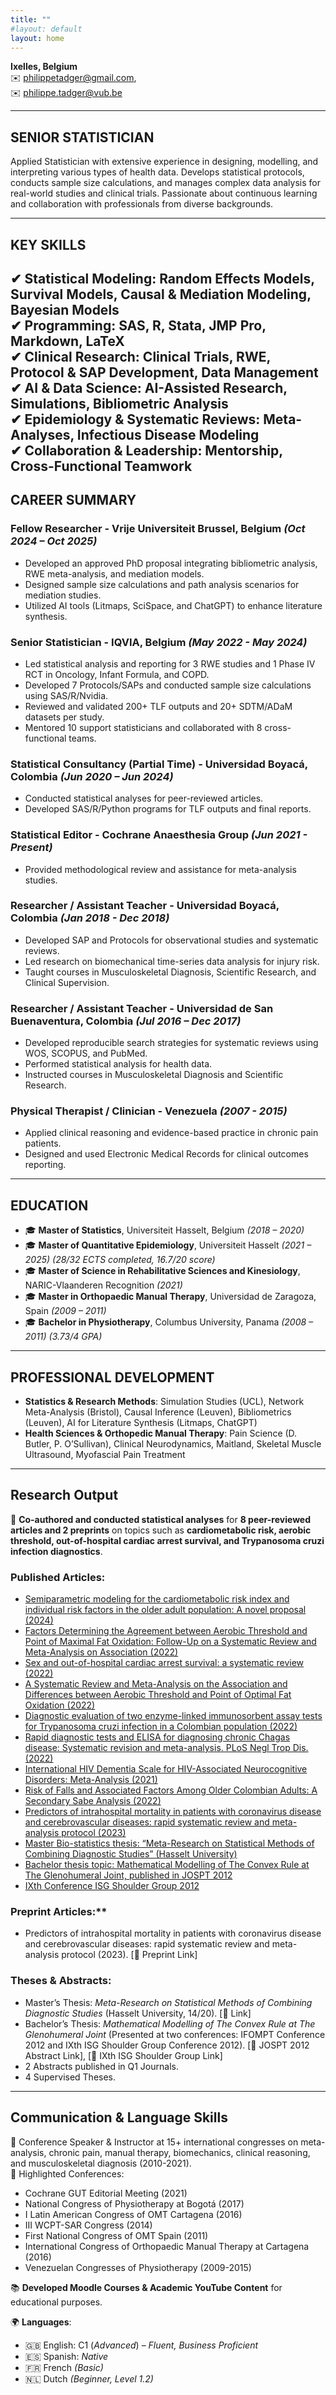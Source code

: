```yaml
---
title: ""
#layout: default
layout: home
---
```

 
**Ixelles, Belgium**  
✉️ <a href="&#109;&#97;&#105;&#108;&#116;&#111;&#58;&#112;&#104;&#105;&#108;&#105;&#112;&#112;&#101;&#116;&#97;&#100;&#103;&#101;&#114;&#64;&#103;&#109;&#97;&#105;&#108;&#46;&#99;&#111;&#109;">philippetadger@gmail.com</a>,  
✉️ <a href="&#109;&#97;&#105;&#108;&#116;&#111;&#58;&#112;&#104;&#105;&#108;&#105;&#112;&#112;&#101;&#46;&#116;&#97;&#100;&#103;&#101;&#114;&#64;&#118;&#117;&#98;&#46;&#98;&#101;">philippe.tadger@vub.be</a>

---

## **SENIOR STATISTICIAN**
Applied Statistician with extensive experience in designing, modelling, and interpreting various types of health data. Develops statistical protocols, conducts sample size calculations, and manages complex data analysis for real-world studies and clinical trials. Passionate about continuous learning and collaboration with professionals from diverse backgrounds.

---

## **KEY SKILLS**
✔ **Statistical Modeling**: Random Effects Models, Survival Models, Causal & Mediation Modeling, Bayesian Models  
✔ **Programming**: SAS, R, Stata, JMP Pro, Markdown, LaTeX  
✔ **Clinical Research**: Clinical Trials, RWE, Protocol & SAP Development, Data Management  
✔ **AI & Data Science**: AI-Assisted Research, Simulations, Bibliometric Analysis  
✔ **Epidemiology & Systematic Reviews**: Meta-Analyses, Infectious Disease Modeling  
✔ **Collaboration & Leadership**: Mentorship, Cross-Functional Teamwork  
---

## **CAREER SUMMARY**

### **Fellow Researcher** - Vrije Universiteit Brussel, Belgium *(Oct 2024 – Oct 2025)*
- Developed an approved PhD proposal integrating bibliometric analysis, RWE meta-analysis, and mediation models.
- Designed sample size calculations and path analysis scenarios for mediation studies.
- Utilized AI tools (Litmaps, SciSpace, and ChatGPT) to enhance literature synthesis.

### **Senior Statistician** - IQVIA, Belgium *(May 2022 - May 2024)*
- Led statistical analysis and reporting for 3 RWE studies and 1 Phase IV RCT in Oncology, Infant Formula, and COPD.
- Developed 7 Protocols/SAPs and conducted sample size calculations using SAS/R/Nvidia.
- Reviewed and validated 200+ TLF outputs and 20+ SDTM/ADaM datasets per study.
- Mentored 10 support statisticians and collaborated with 8 cross-functional teams.

### **Statistical Consultancy (Partial Time)** - Universidad Boyacá, Colombia *(Jun 2020 – Jun 2024)*
- Conducted statistical analyses for peer-reviewed articles.
- Developed SAS/R/Python programs for TLF outputs and final reports.

### **Statistical Editor** - Cochrane Anaesthesia Group *(Jun 2021 - Present)*
- Provided methodological review and assistance for meta-analysis studies.

### **Researcher / Assistant Teacher** - Universidad Boyacá, Colombia *(Jan 2018 - Dec 2018)*
- Developed SAP and Protocols for observational studies and systematic reviews.
- Led research on biomechanical time-series data analysis for injury risk.
- Taught courses in Musculoskeletal Diagnosis, Scientific Research, and Clinical Supervision.

### **Researcher / Assistant Teacher** - Universidad de San Buenaventura, Colombia *(Jul 2016 – Dec 2017)*
- Developed reproducible search strategies for systematic reviews using WOS, SCOPUS, and PubMed.
- Performed statistical analysis for health data.
- Instructed courses in Musculoskeletal Diagnosis and Scientific Research.

### **Physical Therapist / Clinician** - Venezuela *(2007 - 2015)*
- Applied clinical reasoning and evidence-based practice in chronic pain patients.
- Designed and used Electronic Medical Records for clinical outcomes reporting.

---

## **EDUCATION**
- 🎓 **Master of Statistics**, Universiteit Hasselt, Belgium *(2018 – 2020)*
- 🎓 **Master of Quantitative Epidemiology**, Universiteit Hasselt *(2021 – 2025)* *(28/32 ECTS completed, 16.7/20 score)*
- 🎓 **Master of Science in Rehabilitative Sciences and Kinesiology**, NARIC-Vlaanderen Recognition *(2021)*
- 🎓 **Master in Orthopaedic Manual Therapy**, Universidad de Zaragoza, Spain *(2009 – 2011)*
- 🎓 **Bachelor in Physiotherapy**, Columbus University, Panama *(2008 – 2011)* *(3.73/4 GPA)*

---

## **PROFESSIONAL DEVELOPMENT**
- **Statistics & Research Methods**: Simulation Studies (UCL), Network Meta-Analysis (Bristol), Causal Inference (Leuven), Bibliometrics (Leuven), AI for Literature Synthesis (Litmaps, ChatGPT)
- **Health Sciences & Orthopedic Manual Therapy**: Pain Science (D. Butler, P. O’Sullivan), Clinical Neurodynamics, Maitland, Skeletal Muscle Ultrasound, Myofascial Pain Treatment

---

## **Research Output**

📄 **Co-authored and conducted statistical analyses** for **8 peer-reviewed articles and 2 preprints** on topics such as **cardiometabolic risk, aerobic threshold, out-of-hospital cardiac arrest survival, and Trypanosoma cruzi infection diagnostics**.  

### **Published Articles:**
- [Semiparametric modeling for the cardiometabolic risk index and individual risk factors in the older adult population: A novel proposal (2024)](https://pmc.ncbi.nlm.nih.gov/articles/PMC11025852/)
- [Factors Determining the Agreement between Aerobic Threshold and Point of Maximal Fat Oxidation: Follow-Up on a Systematic Review and Meta-Analysis on Association (2022)](https://www.ncbi.nlm.nih.gov/pmc/articles/PMC9819531/)
- [Sex and out-of-hospital cardiac arrest survival: a systematic review (2022)](https://www.ncbi.nlm.nih.gov/pmc/articles/PMC9763524/)
- [A Systematic Review and Meta-Analysis on the Association and Differences between Aerobic Threshold and Point of Optimal Fat Oxidation (2022)](https://www.mdpi.com/1660-4601/19/11/6479)
- [Diagnostic evaluation of two enzyme-linked immunosorbent assay tests for Trypanosoma cruzi infection in a Colombian population (2022)](https://www.revistainfectio.org/P_OJS/index.php/infectio/article/view/1082)
- [Rapid diagnostic tests and ELISA for diagnosing chronic Chagas disease: Systematic revision and meta-analysis. PLoS Negl Trop Dis. (2022)](https://journals.plos.org/plosntds/article?id=10.1371/journal.pntd.0010860)
- [International HIV Dementia Scale for HIV-Associated Neurocognitive Disorders: Meta-Analysis (2021)](https://www.mdpi.com/2075-4418/11/6/1124)
- [Risk of Falls and Associated Factors Among Older Colombian Adults: A Secondary Sabe Analysis (2022)](https://assets.researchsquare.com/files/rs-1858982/v1/f9451123-5cb9-4a66-ab54-7bb8750a7e9a.pdf?c=1662625771)
- [Predictors of intrahospital mortality in patients with coronavirus disease and cerebrovascular diseases: rapid systematic review and meta-analysis protocol (2023)](https://archivosdeneurociencias.org/index.php/ADN/article/view/441)
- [Master Bio-statistics thesis: “Meta-Research on Statistical Methods of Combining Diagnostic Studies” (Hasselt University)](http://hdl.handle.net/1942/32304)
- [Bachelor thesis topic: Mathematical Modelling of The Convex Rule at The Glenohumeral Joint, published in JOSPT 2012](https://doi.org/10.2519/jospt.2012.0302)
- [IXth Conference ISG Shoulder Group 2012](http://citeseerx.ist.psu.edu/viewdoc/download?doi=10.1.1.690.6662&rep=rep1&type=pdf)


### Preprint Articles:**
- Predictors of intrahospital mortality in patients with coronavirus disease and cerebrovascular diseases: rapid systematic review and meta-analysis protocol (2023). [🔗 Preprint Link]  

### **Theses & Abstracts:**  
- Master’s Thesis: *Meta-Research on Statistical Methods of Combining Diagnostic Studies* (Hasselt University, 14/20). [🔗 Link] 
- Bachelor’s Thesis: *Mathematical Modelling of The Convex Rule at The Glenohumeral Joint* (Presented at two conferences: IFOMPT Conference 2012 and IXth ISG Shoulder Group Conference 2012). [🔗 JOSPT 2012 Abstract Link], [🔗 IXth ISG Shoulder Group Link]  
- 2 Abstracts published in Q1 Journals.  
- 4 Supervised Theses.  

---

## **Communication & Language Skills**

🎤 Conference Speaker & Instructor at 15+ international congresses on meta-analysis, chronic pain, manual therapy, biomechanics, clinical reasoning, and musculoskeletal diagnosis (2010-2021).  
🔹 Highlighted Conferences:  
- Cochrane GUT Editorial Meeting (2021)  
- National Congress of Physiotherapy at Bogotá (2017)  
- I Latin American Congress of OMT Cartagena (2016)  
- III WCPT-SAR Congress (2014)  
- First National Congress of OMT Spain (2011)  
- International Congress of Orthopaedic Manual Therapy at Cartagena (2016)  
- Venezuelan Congresses of Physiotherapy (2009-2015)  

📚 **Developed Moodle Courses & Academic YouTube Content** for educational purposes.  


🌍 **Languages**: 
- 🇬🇧 English: C1 (*Advanced*) – *Fluent, Business Proficient*
- 🇪🇸 Spanish: *Native*
- 🇫🇷 French *(Basic)*
- 🇳🇱 Dutch *(Beginner, Level 1.2)*
